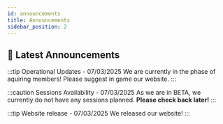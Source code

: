 ```yaml
---
id: announcements
title: Announcements
sidebar_position: 2
---
```


## 📢 Latest Announcements

:::tip Operational Updates - 07/03/2025
We are currently in the phase of aquiring members! Please suggest in game our website.
:::

:::caution Sessions Availability - 07/03/2025
As we are in BETA, we currently do not have any sessions planned. **Please check back later!**
:::

:::tip Website release - 07/03/2025
We released our website!
:::
